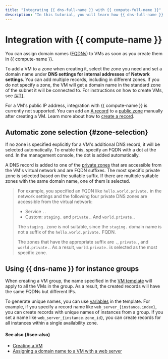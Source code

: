 ```yaml
---
title: "Integrating {{ dns-full-name }} with {{ compute-full-name }}"
description: "In this tutorial, you will learn how {{ dns-full-name }} is related to {{ compute-full-name }} resources."
---
```


# Integration with {{ compute-name }}

You can assign domain names ([FQDNs](../../compute/concepts/network.md#hostname)) to VMs as soon as you create them in {{ compute-name }}.

To add a VM to a zone when creating it, select the zone you need and set a domain name under **DNS settings for internal addresses** of **Network settings**. You can add multiple records, including in different zones. If you do not specify a zone, the VM will get a domain name in the standard zone of the subnet it will be connected to. For instructions on how to create VMs, see [{#T}](../../compute/operations/vm-create/create-linux-vm.md).

For a VM's public IP address, integration with {{ compute-name }} is currently not supported. You can add an [A record](resource-record.md#a) to a [public zone](dns-zone.md#public-zones) manually after creating a VM. Learn more about how to [create a record](../operations/resource-record-create.md).

## Automatic zone selection {#zone-selection}

If no zone is specified explicitly for a VM's additional DNS record, it will be selected automatically. To enable this, specify an FQDN with a dot at the end. In the management console, the dot is added automatically.

A DNS record is added to one of the [private zones](dns-zone.md#private-zones) that are accessible from the VM's virtual network and are FQDN suffixes. The most specific private zone is selected based on the suitable suffix. If there are multiple suitable zones with the same domain name, one of them is selected.

> For example, you specified an FQDN like `hello.world.private.` in the network settings and the following four private DNS zones are accessible from the virtual network:
>
> * Service `.`.
> * Custom: `staging.` and `private.`. And `world.private.`.
>
> The `staging.` zone is not suitable, since the `staging.` domain name is not a suffix of the `hello.world.private.` FQDN.
>
> The zones that have the appropriate suffix are `.`, `private.`, and `world.private.`. As a result, `world.private.` is selected as the most specific zone.

## Using {{ dns-name }} for instance groups

When creating a VM group, the name specified in the [VM template](../../compute/concepts/instance-groups/instance-template.md) will apply to all the VMs in the group. As a result, the created records will have the same FQDNs but different IPs.

To generate unique names, you can use [variables](../../compute/concepts/instance-groups/variables-in-the-template.md) in the template. For example, if you specify a record name like `web_server_{instance.index}`, you can create records with unique names of instances from a group. If you set a name like `web_server_{instance.zone_id}`, you can create records for all instances within a single availability zone.

#### See also {#see-also}

* [Creating a VM](../../compute/operations/index.md)
* [Assigning a domain name to a VM with a web server](../tutorials/bind-domain-vm.md)
